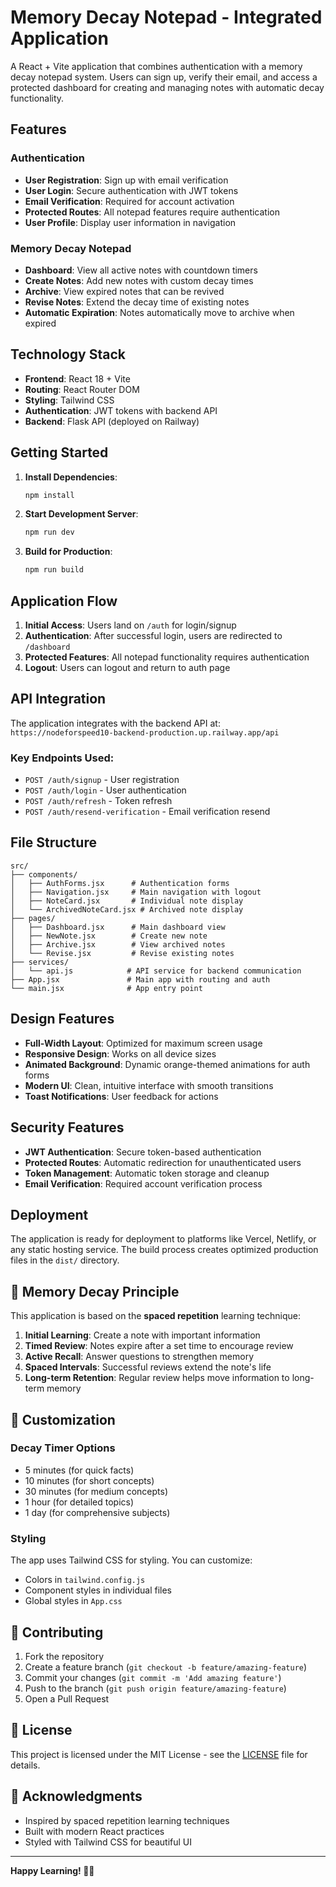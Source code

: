 # Memory Decay Notepad - Integrated Application

A React + Vite application that combines authentication with a memory decay notepad system. Users can sign up, verify their email, and access a protected dashboard for creating and managing notes with automatic decay functionality.

## Features

### Authentication
- **User Registration**: Sign up with email verification
- **User Login**: Secure authentication with JWT tokens
- **Email Verification**: Required for account activation
- **Protected Routes**: All notepad features require authentication
- **User Profile**: Display user information in navigation

### Memory Decay Notepad
- **Dashboard**: View all active notes with countdown timers
- **Create Notes**: Add new notes with custom decay times
- **Archive**: View expired notes that can be revived
- **Revise Notes**: Extend the decay time of existing notes
- **Automatic Expiration**: Notes automatically move to archive when expired

## Technology Stack

- **Frontend**: React 18 + Vite
- **Routing**: React Router DOM
- **Styling**: Tailwind CSS
- **Authentication**: JWT tokens with backend API
- **Backend**: Flask API (deployed on Railway)

## Getting Started

1. **Install Dependencies**:
   ```bash
   npm install
   ```

2. **Start Development Server**:
   ```bash
   npm run dev
   ```

3. **Build for Production**:
   ```bash
   npm run build
   ```

## Application Flow

1. **Initial Access**: Users land on `/auth` for login/signup
2. **Authentication**: After successful login, users are redirected to `/dashboard`
3. **Protected Features**: All notepad functionality requires authentication
4. **Logout**: Users can logout and return to auth page

## API Integration

The application integrates with the backend API at:
`https://nodeforspeed10-backend-production.up.railway.app/api`

### Key Endpoints Used:
- `POST /auth/signup` - User registration
- `POST /auth/login` - User authentication
- `POST /auth/refresh` - Token refresh
- `POST /auth/resend-verification` - Email verification resend

## File Structure

```
src/
├── components/
│   ├── AuthForms.jsx      # Authentication forms
│   ├── Navigation.jsx     # Main navigation with logout
│   ├── NoteCard.jsx       # Individual note display
│   └── ArchivedNoteCard.jsx # Archived note display
├── pages/
│   ├── Dashboard.jsx      # Main dashboard view
│   ├── NewNote.jsx        # Create new note
│   ├── Archive.jsx        # View archived notes
│   └── Revise.jsx         # Revise existing notes
├── services/
│   └── api.js            # API service for backend communication
├── App.jsx               # Main app with routing and auth
└── main.jsx              # App entry point
```

## Design Features

- **Full-Width Layout**: Optimized for maximum screen usage
- **Responsive Design**: Works on all device sizes
- **Animated Background**: Dynamic orange-themed animations for auth forms
- **Modern UI**: Clean, intuitive interface with smooth transitions
- **Toast Notifications**: User feedback for actions

## Security Features

- **JWT Authentication**: Secure token-based authentication
- **Protected Routes**: Automatic redirection for unauthenticated users
- **Token Management**: Automatic token storage and cleanup
- **Email Verification**: Required account verification process

## Deployment

The application is ready for deployment to platforms like Vercel, Netlify, or any static hosting service. The build process creates optimized production files in the `dist/` directory.

## 🎯 Memory Decay Principle

This application is based on the **spaced repetition** learning technique:

1. **Initial Learning**: Create a note with important information
2. **Timed Review**: Notes expire after a set time to encourage review
3. **Active Recall**: Answer questions to strengthen memory
4. **Spaced Intervals**: Successful reviews extend the note's life
5. **Long-term Retention**: Regular review helps move information to long-term memory

## 🔧 Customization

### Decay Timer Options
- 5 minutes (for quick facts)
- 10 minutes (for short concepts)
- 30 minutes (for medium concepts)
- 1 hour (for detailed topics)
- 1 day (for comprehensive subjects)

### Styling
The app uses Tailwind CSS for styling. You can customize:
- Colors in `tailwind.config.js`
- Component styles in individual files
- Global styles in `App.css`

## 🤝 Contributing

1. Fork the repository
2. Create a feature branch (`git checkout -b feature/amazing-feature`)
3. Commit your changes (`git commit -m 'Add amazing feature'`)
4. Push to the branch (`git push origin feature/amazing-feature`)
5. Open a Pull Request

## 📄 License

This project is licensed under the MIT License - see the [LICENSE](LICENSE) file for details.

## 🙏 Acknowledgments

- Inspired by spaced repetition learning techniques
- Built with modern React practices
- Styled with Tailwind CSS for beautiful UI

---

**Happy Learning! 🧠✨**
